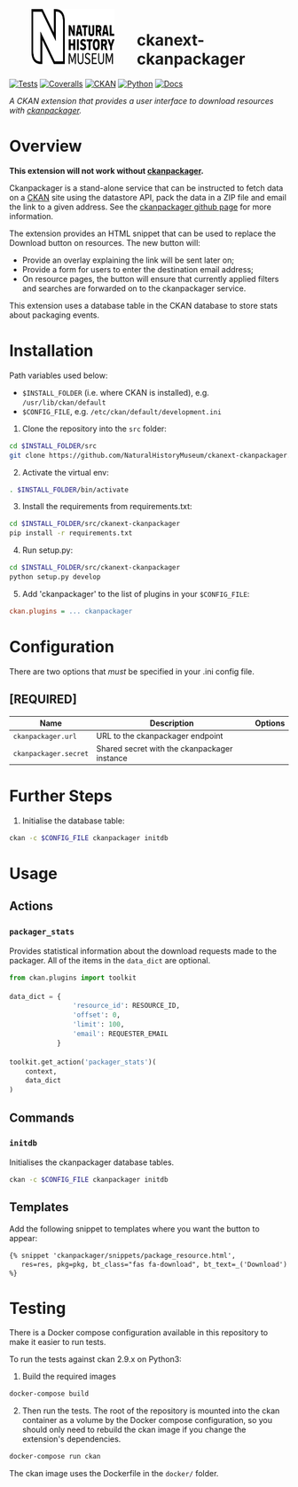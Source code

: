 <img src=".github/nhm-logo.svg" align="left" width="150px" height="100px" hspace="40"/>

# ckanext-ckanpackager

[![Tests](https://img.shields.io/github/workflow/status/NaturalHistoryMuseum/ckanext-ckanpackager/Tests?style=flat-square)](https://github.com/NaturalHistoryMuseum/ckanext-ckanpackager/actions/workflows/main.yml)
[![Coveralls](https://img.shields.io/coveralls/github/NaturalHistoryMuseum/ckanext-ckanpackager/main?style=flat-square)](https://coveralls.io/github/NaturalHistoryMuseum/ckanext-ckanpackager)
[![CKAN](https://img.shields.io/badge/ckan-2.9.1-orange.svg?style=flat-square)](https://github.com/ckan/ckan)
[![Python](https://img.shields.io/badge/python-3.6%20%7C%203.7%20%7C%203.8-blue.svg?style=flat-square)](https://www.python.org/)
[![Docs](https://img.shields.io/readthedocs/ckanext-ckanpackager?style=flat-square)](https://ckanext-ckanpackager.readthedocs.io)

_A CKAN extension that provides a user interface to download resources with [ckanpackager](http://github.com/NaturalHistoryMuseum/ckanpackager)._


# Overview

**This extension will not work without [ckanpackager](http://github.com/NaturalHistoryMuseum/ckanpackager).**

Ckanpackager is a stand-alone service that can be instructed to fetch data on a [CKAN](http://ckan.org) site using the datastore API, pack the data in a ZIP file and email the link to a given address. See the [ckanpackager github page](http://github.com/NaturalHistoryMuseum/ckanpackager) for more information.

The extension provides an HTML snippet that can be used to replace the Download button on resources. The new button will:
- Provide an overlay explaining the link will be sent later on;
- Provide a form for users to enter the destination email address;
- On resource pages, the button will ensure that currently applied filters and searches are forwarded on to the ckanpackager service.

This extension uses a database table in the CKAN database to store stats about packaging events.


# Installation

Path variables used below:
- `$INSTALL_FOLDER` (i.e. where CKAN is installed), e.g. `/usr/lib/ckan/default`
- `$CONFIG_FILE`, e.g. `/etc/ckan/default/development.ini`

1. Clone the repository into the `src` folder:

  ```bash
  cd $INSTALL_FOLDER/src
  git clone https://github.com/NaturalHistoryMuseum/ckanext-ckanpackager.git
  ```

2. Activate the virtual env:

  ```bash
  . $INSTALL_FOLDER/bin/activate
  ```

3. Install the requirements from requirements.txt:

  ```bash
  cd $INSTALL_FOLDER/src/ckanext-ckanpackager
  pip install -r requirements.txt
  ```

4. Run setup.py:

  ```bash
  cd $INSTALL_FOLDER/src/ckanext-ckanpackager
  python setup.py develop
  ```

5. Add 'ckanpackager' to the list of plugins in your `$CONFIG_FILE`:

  ```ini
  ckan.plugins = ... ckanpackager
  ```


# Configuration

There are two options that _must_ be specified in your .ini config file.

## **[REQUIRED]**

Name|Description|Options
--|--|--
`ckanpackager.url`|URL to the ckanpackager endpoint|
`ckanpackager.secret`|Shared secret with the ckanpackager instance|


# Further Steps

1. Initialise the database table:

  ```bash
  ckan -c $CONFIG_FILE ckanpackager initdb
  ```

# Usage

## Actions

### `packager_stats`
Provides statistical information about the download requests made to the packager. All of the items in the `data_dict` are optional.

```python
from ckan.plugins import toolkit

data_dict = {
                'resource_id': RESOURCE_ID,
                'offset': 0,
                'limit': 100,
                'email': REQUESTER_EMAIL
            }

toolkit.get_action('packager_stats')(
    context,
    data_dict
)
```

## Commands

### `initdb`
Initialises the ckanpackager database tables.

  ```bash
  ckan -c $CONFIG_FILE ckanpackager initdb
  ```

## Templates

Add the following snippet to templates where you want the button to appear:

```html+jinja
{% snippet 'ckanpackager/snippets/package_resource.html',
   res=res, pkg=pkg, bt_class="fas fa-download", bt_text=_('Download')
%}
```


# Testing

There is a Docker compose configuration available in this repository to make it easier to run tests.

To run the tests against ckan 2.9.x on Python3:

1. Build the required images
```bash
docker-compose build
```

2. Then run the tests.
   The root of the repository is mounted into the ckan container as a volume by the Docker compose
   configuration, so you should only need to rebuild the ckan image if you change the extension's
   dependencies.
```bash
docker-compose run ckan
```

The ckan image uses the Dockerfile in the `docker/` folder.
